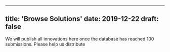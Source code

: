 
---
title: 'Browse Solutions'
date: 2019-12-22
draft: false
---

We will publish all innovations here once the database has reached 100 submissions. Please help us distribute
